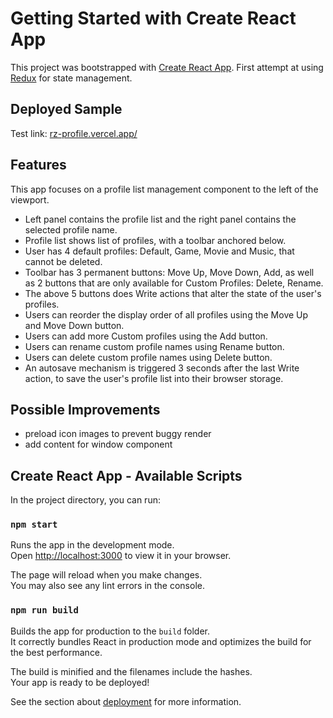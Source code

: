 # Getting Started with Create React App

This project was bootstrapped with
[Create React App](https://github.com/facebook/create-react-app). First attempt
at using [Redux](https://redux.js.org/tutorials/quick-start) for state
management.

## Deployed Sample

Test link: [rz-profile.vercel.app/](https://rz-profile.vercel.app)

## Features

This app focuses on a profile list management component to the left of the
viewport.
- Left panel contains the profile list and the right panel contains the selected
  profile name.
- Profile list shows list of profiles, with a toolbar anchored below.
- User has 4 default profiles: Default, Game, Movie and Music, that cannot be
  deleted.
- Toolbar has 3 permanent buttons: Move Up, Move Down, Add, as well as 2 buttons
  that are only available for Custom Profiles: Delete, Rename.
- The above 5 buttons does Write actions that alter the state of the user's
  profiles.
- Users can reorder the display order of all profiles using the Move Up and Move
  Down button.
- Users can add more Custom profiles using the Add button.
- Users can rename custom profile names using Rename button.
- Users can delete custom profile names using Delete button.
- An autosave mechanism is triggered 3 seconds after the last Write action, to
  save the user's profile list into their browser storage.

## Possible Improvements
- preload icon images to prevent buggy render
- add content for window component

## Create React App - Available Scripts

In the project directory, you can run:

### `npm start`

Runs the app in the development mode.\
Open [http://localhost:3000](http://localhost:3000) to view it in your browser.

The page will reload when you make changes.\
You may also see any lint errors in the console.

### `npm run build`

Builds the app for production to the `build` folder.\
It correctly bundles React in production mode and optimizes the build for the best
performance.

The build is minified and the filenames include the hashes.\
Your app is ready to be deployed!

See the section about
[deployment](https://facebook.github.io/create-react-app/docs/deployment) for
more information.
